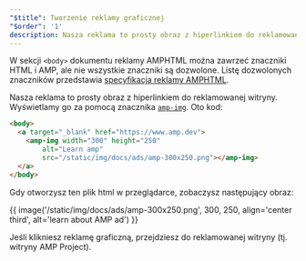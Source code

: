 ```yaml
---
"$title": Tworzenie reklamy graficznej
"$order": '1'
description: Nasza reklama to prosty obraz z hiperlinkiem do reklamowanej witryny. Wyświetlamy go za pomocą znacznika amp-img. Oto kod...
---
```


W sekcji `<body>` dokumentu reklamy AMPHTML można zawrzeć znaczniki HTML i AMP, ale nie wszystkie znaczniki są dozwolone. Listę dozwolonych znaczników przedstawia [specyfikacja reklamy AMPHTML](../../../../documentation/guides-and-tutorials/learn/a4a_spec.md#allowed-amp-extensions-and-builtins).

Nasza reklama to prosty obraz z hiperlinkiem do reklamowanej witryny. Wyświetlamy go za pomocą znacznika [`amp-img`](../../../../documentation/components/reference/amp-img.md). Oto kod:

```html
<body>
  <a target="_blank" href="https://www.amp.dev">
    <amp-img width="300" height="250"
        alt="Learn amp"
        src="/static/img/docs/ads/amp-300x250.png"></amp-img>
  </a>
</body>
```

Gdy otworzysz ten plik html w przeglądarce, zobaczysz następujący obraz:

{{ image('/static/img/docs/ads/amp-300x250.png', 300, 250, align='center third', alt='learn about AMP ad') }}

Jeśli klikniesz reklamę graficzną, przejdziesz do reklamowanej witryny (tj. witryny AMP Project).
